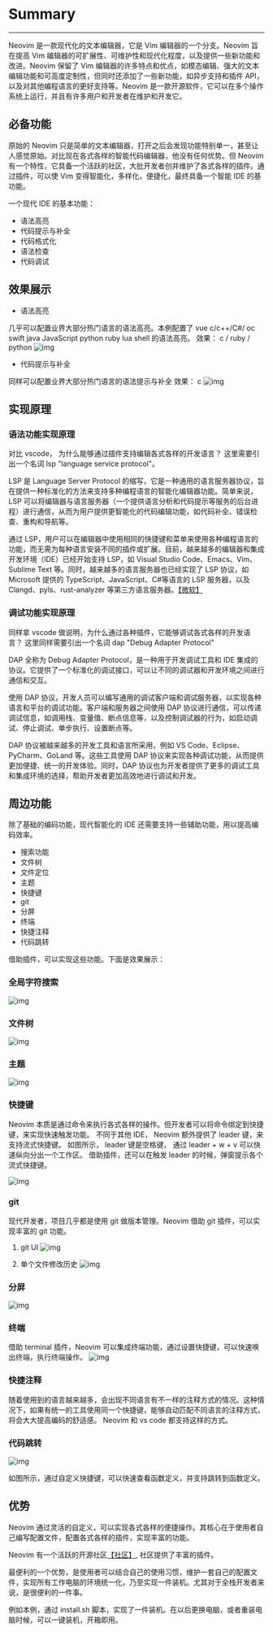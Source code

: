 # Summary

---

Neovim 是一款现代化的文本编辑器，它是 Vim 编辑器的一个分支。Neovim 旨在提高 Vim 编辑器的可扩展性、可维护性和现代化程度，以及提供一些新功能和改进。Neovim 保留了 Vim 编辑器的许多特点和优点，如模态编辑、强大的文本编辑功能和可高度定制性，但同时还添加了一些新功能，如异步支持和插件 API，以及对其他编程语言的更好支持等。Neovim 是一款开源软件，它可以在多个操作系统上运行，并且有许多用户和开发者在维护和开发它。

## 必备功能

原始的 Neovim 只是简单的文本编辑器，打开之后会发现功能特别单一，甚至让人感觉原始。对比现在各式各样的智能代码编辑器，他没有任何优势。但 Neovim 有一个特性，它具备一个活跃的社区，大批开发者创并维护了各式各样的插件。通过插件，可以使 Vim 变得智能化，多样化，便捷化，最终具备一个智能 IDE 的基功能。

一个现代 IDE 的基本功能：

- 语法高亮
- 代码提示与补全
- 代码格式化
- 语法检查
- 代码调试

## 效果展示

- 语法高亮

几乎可以配置业界大部分热门语言的语法高亮。本例配置了 vue c/c++/C#/ oc swift java JavaScript python ruby lua shell 的语法高亮。
效果： c / ruby / python
![img](./DocResources/highlighting.png)

- 代码提示与补全

同样可以配置业界大部分热门语言的语法提示与补全
效果： c
![img](./DocResources/codeCmp.png)

## 实现原理

### 语法功能实现原理

对比 vscode， 为什么能够通过插件支持编辑各式各样的开发语言？ 这里需要引出一个名词 lsp "language service protocol"。

LSP 是 Language Server Protocol 的缩写，它是一种通用的语言服务器协议，旨在提供一种标准化的方法来支持多种编程语言的智能化编辑器功能。简单来说，LSP 可以将编辑器与语言服务器（一个提供语言分析和代码提示等服务的后台进程）进行通信，从而为用户提供更智能化的代码编辑功能，如代码补全、错误检查、重构和导航等。

通过 LSP，用户可以在编辑器中使用相同的快捷键和菜单来使用各种编程语言的功能，而无需为每种语言安装不同的插件或扩展。目前，越来越多的编辑器和集成开发环境（IDE）已经开始支持 LSP，如 Visual Studio Code、Emacs、Vim、Sublime Text 等。同时，越来越多的语言服务器也已经实现了 LSP 协议，如 Microsoft 提供的 TypeScript、JavaScript、C#等语言的 LSP 服务器，以及 Clangd、pyls、rust-analyzer 等第三方语言服务器。[【微软】](https://microsoft.github.io/language-server-protocol/)

### 调试功能实现原理

同样拿 vscode 做说明，为什么通过各种插件，它能够调试各式各样的开发语言？ 这里同样需要引出一个名词 dap "Debug Adapter Protocol"

DAP 全称为 Debug Adapter Protocol，是一种用于开发调试工具和 IDE 集成的协议。它提供了一个标准化的调试接口，可以让不同的调试器和开发环境之间进行通信和交互。

使用 DAP 协议，开发人员可以编写通用的调试客户端和调试服务器，以实现各种语言和平台的调试功能。客户端和服务器之间使用 DAP 协议进行通信，可以传递调试信息，如调用栈、变量值、断点信息等，以及控制调试器的行为，如启动调试、停止调试、单步执行、设置断点等。

DAP 协议被越来越多的开发工具和语言所采用，例如 VS Code、Eclipse、PyCharm、GoLand 等。这些工具使用 DAP 协议来实现各种调试功能，从而提供更加便捷、统一的开发体验。同时，DAP 协议也为开发者提供了更多的调试工具和集成环境的选择，帮助开发者更加高效地进行调试和开发。

## 周边功能

除了基础的编码功能，现代智能化的 IDE 还需要支持一些辅助功能，用以提高编码效率。

- 搜索功能
- 文件树
- 文件定位
- 主题
- 快捷键
- git
- 分屏
- 终端
- 快捷注释
- 代码跳转

借助插件，可以实现这些功能。下面是效果展示：

### 全局字符搜索

![img](./DocResources/findStringWorkspace.png)

### 文件树

![img](./DocResources/treeExplor.png)

### 主题

![img](./DocResources/colorScheme.png)

### 快捷键

Neovim 本质是通过命令来执行各式各样的操作。但开发者可以将命令绑定到快捷键，来实现快速触发功能。
不同于其他 IDE， Neovim 额外提供了 leader 键，来支持流式快捷键。 如图所示， leader 键是空格键， 通过 leader + w + v 可以快速纵向分出一个工作区。
借助插件，还可以在触发 leader 的时候，弹窗提示各个流式快捷键。

![img](./DocResources/keymap.png)

### git

现代开发者，项目几乎都是使用 git 做版本管理。Neovim 借助 git 插件，可以实现丰富的 git 功能。

1. git UI
   ![img](./DocResources/lazygit.png)

2. 单个文件修改历史
   ![img](./DocResources/fileHistory.png)

### 分屏

![img](./DocResources/splitWindow.png)

### 终端

借助 terminal 插件，Neovim 可以集成终端功能，通过设置快捷键，可以快速唤出终端，执行终端操作。
![img](./DocResources/terminal.png)

### 快捷注释

随着使用到的语言越来越多，会出现不同语言有不一样的注释方式的情况。这种情况下，如果有统一的工具使用同一个快捷键，能够自动匹配不同语言的注释方式，将会大大提高编码的舒适感。 Neovim 和 vs code 都支持这样的方式。

### 代码跳转

![img](./DocResources/codeDefine.png)

如图所示，通过自定义快捷键，可以快速查看函数定义，并支持跳转到函数定义。

## 优势

Neovim 通过灵活的自定义，可以实现各式各样的便捷操作。其核心在于使用者自己编写配置文件，配置各式各样的插件，实现丰富的功能。

Neovim 有一个活跃的开源社区[【社区】](https://neovim.io/), 社区提供了丰富的插件。

最便利的一个优势，是使用者可以结合自己的使用习惯，维护一套自己的配置文件，实现所有工作电脑的环境统一化，乃至实现一件装机。尤其对于全栈开发者来说，是很便利的一件事。

例如本例，通过 install.sh 脚本，实现了一件装机。在以后更换电脑，或者重装电脑时候，可以一键装机，开箱即用。
